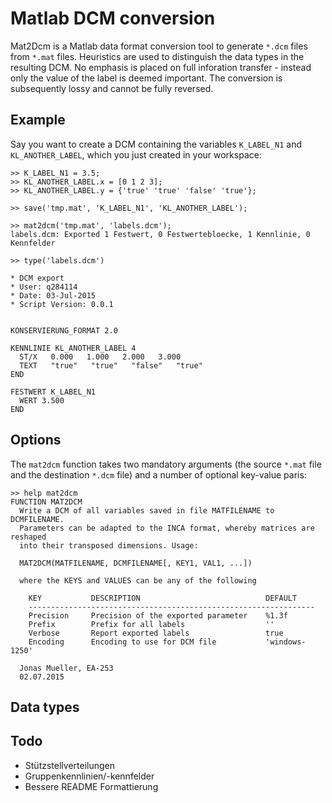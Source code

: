 # Matlab DCM conversion

Mat2Dcm is a Matlab data format conversion tool to generate `*.dcm` files from
`*.mat` files. Heuristics are used to distinguish the data types in the
resulting DCM. No emphasis is placed on full inforation transfer - instead only
the value of the label is deemed important. The conversion is subsequently lossy
and cannot be fully reversed.

## Example

Say you want to create a DCM containing the variables `K_LABEL_N1` and
`KL_ANOTHER_LABEL`, which you just created in your workspace:

    >> K_LABEL_N1 = 3.5;
    >> KL_ANOTHER_LABEL.x = [0 1 2 3];
    >> KL_ANOTHER_LABEL.y = {'true' 'true' 'false' 'true'};

    >> save('tmp.mat', 'K_LABEL_N1', 'KL_ANOTHER_LABEL');

    >> mat2dcm('tmp.mat', 'labels.dcm');
    labels.dcm: Exported 1 Festwert, 0 Festwertebloecke, 1 Kennlinie, 0 Kennfelder

    >> type('labels.dcm')

    * DCM export
    * User: q284114
    * Date: 03-Jul-2015
    * Script Version: 0.0.1


    KONSERVIERUNG_FORMAT 2.0

    KENNLINIE KL_ANOTHER_LABEL 4
      ST/X   0.000   1.000   2.000   3.000
      TEXT   "true"   "true"   "false"   "true"
    END

    FESTWERT K_LABEL_N1
      WERT 3.500
    END

## Options

The `mat2dcm` function takes two mandatory arguments (the source `*.mat` file
and the destination `*.dcm` file) and a number of optional key-value paris:

    >> help mat2dcm
    FUNCTION MAT2DCM
      Write a DCM of all variables saved in file MATFILENAME to DCMFILENAME.
      Parameters can be adapted to the INCA format, whereby matrices are reshaped
      into their transposed dimensions. Usage:

      MAT2DCM(MATFILENAME, DCMFILENAME[, KEY1, VAL1, ...])

      where the KEYS and VALUES can be any of the following

        KEY           DESCRIPTION                            DEFAULT
        ----------------------------------------------------------------
        Precision     Precision of the exported parameter    %1.3f
        Prefix        Prefix for all labels                  ''
        Verbose       Report exported labels                 true
        Encoding      Encoding to use for DCM file           'windows-1250'

      Jonas Mueller, EA-253
      02.07.2015

## Data types


## Todo

* Stützstellverteilungen
* Gruppenkennlinien/-kennfelder
* Bessere README Formattierung
